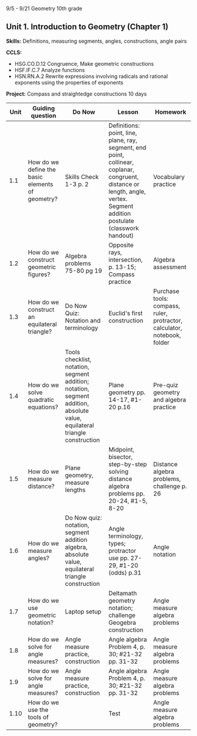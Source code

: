 


9/5 - 9/21 Geometry 10th grade
## Unit 1. Introduction to Geometry  (Chapter 1)
**Skills:** Definitions, measuring segments, angles, constructions, angle pairs

**CCLS:**
- HSG.CO.D.12 Congruence, Make geometric constructions 
- HSF.IF.C.7 Analyze functions
- HSN.RN.A.2 Rewrite expressions involving radicals and rational exponents using the properties of exponents

**Project:** Compass and straightedge constructions
10 days

|Unit | Guiding question | Do Now | Lesson | Homework |
|---|---|---|---|---|
| 1.1|How do we define the basic elements of geometry?|Skills Check 1-3 p. 2|Definitions: point, line, plane, ray, segment, end point, collinear, coplanar, congruent, distance or length, angle, vertex. Segment addition postulate (classwork handout)|Vocabulary practice
1.2|How do we construct geometric figures?|Algebra problems 75-80 pg 19|Opposite rays, intersection, p. 13-15; Compass practice|Algebra assessment
1.3| How do we construct an equilateral triangle?|Do Now Quiz: Notation and terminology| Euclid's first construction|Purchase tools: compass, ruler, protractor, calculator, notebook, folder
1.4|How do we solve quadratic equations?|Tools checklist, notation, segment addition; notation, segment addition, absolute value, equilateral triangle construction|Plane geometry pp. 14-17, #1-20 p.16 |Pre-quiz geometry and algebra practice
1.5|How do we measure distance?|Plane geometry, measure lengths|Midpoint, bisector, step-by-step solving distance algebra problems pp. 20-24, #1-5, 8-20|Distance algebra problems, challenge p. 26
1.6|How do we measure angles?|Do Now quiz: notation, segment addition algebra, absolute value, equilateral triangle construction|Angle terminology, types; protractor use pp. 27-29, #1-20 (odds) p.31|Angle notation
1.7| How do we use geometric notation?| Laptop setup| Deltamath geometry notation; challenge Geogebra construction |Angle measure algebra problems
1.8| How do we solve for angle measures?| Angle measure practice, construction|Angle algebra Problem 4, p. 30; #21-32 pp. 31-32|Angle measure algebra problems
1.9| How do we solve for angle measures?| Angle measure practice, construction|Angle algebra Problem 4, p. 30; #21-32 pp. 31-32|Angle measure algebra problems
1.10| How do we use the tools of geometry?| |Test|Angle measure algebra problems


<!--stackedit_data:
eyJoaXN0b3J5IjpbLTYwODE0NTg5Myw0MzQ3ODkyNzYsMTU5Nj
ExNjUyMCwtMTc5NzIxNzc3NCwyMjA1NTU2OTQsLTE0NzUzMTEy
MzIsMjUzNDM1NTcyXX0=
-->